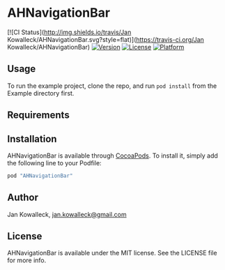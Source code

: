 # AHNavigationBar

[![CI Status](http://img.shields.io/travis/Jan Kowalleck/AHNavigationBar.svg?style=flat)](https://travis-ci.org/Jan Kowalleck/AHNavigationBar)
[![Version](https://img.shields.io/cocoapods/v/AHNavigationBar.svg?style=flat)](http://cocoapods.org/pods/AHNavigationBar)
[![License](https://img.shields.io/cocoapods/l/AHNavigationBar.svg?style=flat)](http://cocoapods.org/pods/AHNavigationBar)
[![Platform](https://img.shields.io/cocoapods/p/AHNavigationBar.svg?style=flat)](http://cocoapods.org/pods/AHNavigationBar)

## Usage

To run the example project, clone the repo, and run `pod install` from the Example directory first.

## Requirements

## Installation

AHNavigationBar is available through [CocoaPods](http://cocoapods.org). To install
it, simply add the following line to your Podfile:

```ruby
pod "AHNavigationBar"
```

## Author

Jan Kowalleck, jan.kowalleck@gmail.com

## License

AHNavigationBar is available under the MIT license. See the LICENSE file for more info.
